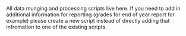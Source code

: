All data munging and processing scripts live here. If you need to add in additional information for reporting (grades for end of year report for example) please create a new script instead of directly adding that infromation to one of the existing scripts. 
